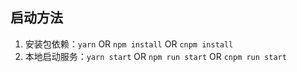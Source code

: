 ## 启动方法

1. 安装包依赖：`yarn` OR `npm install` OR `cnpm install`
2. 本地启动服务：`yarn start` OR `npm run start` OR `cnpm run start`
